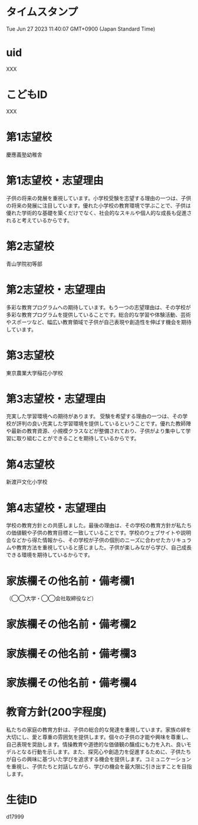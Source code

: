 # タイムスタンプ

Tue Jun 27 2023 11:40:07 GMT+0900 (Japan Standard Time)

# uid

XXX

# こどもID

XXX

# 第1志望校

慶應義塾幼稚舎

# 第1志望校・志望理由

子供の将来の発展を重視しています。小学校受験を志望する理由の一つは、子供の将来の発展に注目しています。優れた小学校の教育環境で学ぶことで、子供は優れた学術的な基礎を築くだけでなく、社会的なスキルや個人的な成長も促進されると考えているからです。

# 第2志望校

青山学院初等部

# 第2志望校・志望理由

多彩な教育プログラムへの期待しています。もう一つの志望理由は、その学校が多彩な教育プログラムを提供していることです。総合的な学習や体験活動、芸術やスポーツなど、幅広い教育領域で子供が自己表現や創造性を伸ばす機会を期待しています。

# 第3志望校

東京農業大学稲花小学校

# 第3志望校・志望理由

充実した学習環境への期待があります。 受験を希望する理由の一つは、その学校が評判の良い充実した学習環境を提供しているということです。優れた教師陣や最新の教育資源、小規模クラスなどが整備されており、子供がより集中して学習に取り組むことができることを期待しているからです。

# 第4志望校

新渡戸文化小学校

# 第4志望校・志望理由

学校の教育方針との共感しました。最後の理由は、その学校の教育方針が私たちの価値観や子供の教育目標と一致していることです。学校のウェブサイトや説明会などから得た情報から、その学校が子供の個別のニーズに合わせたカリキュラムや教育方法を重視していると感じました。子供が楽しみながら学び、自己成長できる環境を期待しているからです。

# 家族欄その他名前・備考欄1
（◯◯大学・◯◯会社取締役など）



# 家族欄その他名前・備考欄2



# 家族欄その他名前・備考欄3



# 家族欄その他名前・備考欄4



# 教育方針(200字程度)

私たちの家庭の教育方針は、子供の総合的な発達を重視しています。家族の絆を大切にし、愛と尊重の雰囲気を提供します。個々の子供の才能や興味を尊重し、自己表現を奨励します。情操教育や道徳的な価値観の醸成にも力を入れ、良いモデルとなる行動を示します。また、探究心や創造力を促進するために、子供たちが自らの興味に基づいた学びを追求する機会を提供します。コミュニケーションを重視し、子供たちと対話しながら、学びの機会を最大限に引き出すことを目指します。

# 生徒ID

d17999

